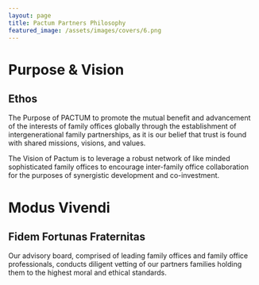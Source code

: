 ```yaml
---
layout: page
title: Pactum Partners Philosophy
featured_image: /assets/images/covers/6.png
---
```


# Purpose & Vision

## Ethos

The Purpose of PACTUM to promote the mutual benefit and advancement of the interests of family offices globally through the establishment of intergenerational family partnerships, as it is our belief that trust is found with shared missions, visions, and values.


The Vision of Pactum is to leverage a robust network of like minded sophisticated family offices to encourage inter-family office collaboration for the purposes of synergistic development and co-investment. 



# Modus Vivendi

## Fidem Fortunas Fraternitas

Our advisory board, comprised of leading family offices and family office professionals, conducts diligent vetting of our partners families holding them to the highest moral and ethical standards.


